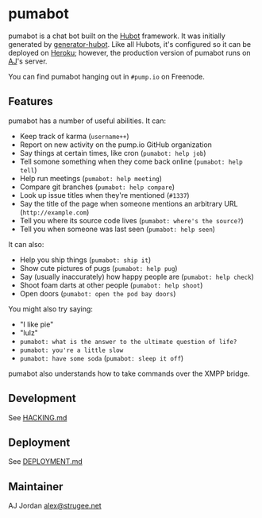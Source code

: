 # pumabot

pumabot is a chat bot built on the [Hubot][hubot] framework. It was
initially generated by [generator-hubot][generator-hubot]. Like all
Hubots, it's configured so it can be deployed on [Heroku][heroku];
however, the production version of pumabot runs on [AJ][]'s server.

You can find pumabot hanging out in `#pump.io` on Freenode.

[heroku]: http://www.heroku.com
[hubot]: http://hubot.github.com
[generator-hubot]: https://github.com/github/generator-hubot
[AJ]: https://strugee.net

## Features

pumabot has a number of useful abilities. It can:

* Keep track of karma (`username++`)
* Report on new activity on the pump.io GitHub organization
* Say things at certain times, like cron (`pumabot: help job`)
* Tell somone something when they come back online (`pumabot: help tell`)
* Help run meetings (`pumabot: help meeting`)
* Compare git branches (`pumabot: help compare`)
* Look up issue titles when they're mentioned (`#1337`)
* Say the title of the page when someone mentions an arbitrary URL (`http://example.com`)
* Tell you where its source code lives (`pumabot: where's the source?`)
* Tell you when someone was last seen (`pumabot: help seen`)

It can also:

* Help you ship things (`pumabot: ship it`)
* Show cute pictures of pugs (`pumabot: help pug`)
* Say (usually inaccurately) how happy people are (`pumabot: help check`)
* Shoot foam darts at other people (`pumabot: help shoot`)
* Open doors (`pumabot: open the pod bay doors`)

You might also try saying:

* "I like pie"
* "lulz"
* `pumabot: what is the answer to the ultimate question of life?`
* `pumabot: you're a little slow`
* `pumabot: have some soda` (`pumabot: sleep it off`)

pumabot also understands how to take commands over the XMPP bridge.

## Development

See [HACKING.md][]

[HACKING.md]: HACKING.md

## Deployment

See [DEPLOYMENT.md][]

[DEPLOYMENT.md]: DEPLOYMENT.md

## Maintainer

AJ Jordan <alex@strugee.net>
